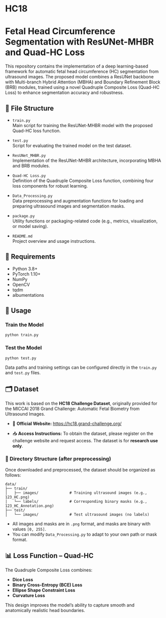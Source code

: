 # HC18

# Fetal Head Circumference Segmentation with ResUNet-MHBR and Quad-HC Loss

This repository contains the implementation of a deep learning-based framework for automatic fetal head circumference (HC) segmentation from ultrasound images. The proposed model combines a ResUNet backbone with Multi-branch Hybrid Attention (MBHA) and Boundary Refinement Block (BRB) modules, trained using a novel Quadruple Composite Loss (Quad-HC Loss) to enhance segmentation accuracy and robustness.

## 📁 File Structure

- `train.py`  
  Main script for training the ResUNet-MHBR model with the proposed Quad-HC loss function.

- `test.py`  
  Script for evaluating the trained model on the test dataset.

- `ResUNet_MHBR.py`  
  Implementation of the ResUNet-MHBR architecture, incorporating MBHA and BRB modules.

- `Quad-HC Loss.py`  
  Definition of the Quadruple Composite Loss function, combining four loss components for robust learning.

- `Data_Processing.py`  
  Data preprocessing and augmentation functions for loading and preparing ultrasound images and segmentation masks.

- `package.py`  
  Utility functions or packaging-related code (e.g., metrics, visualization, or model saving).

- `README.md`  
  Project overview and usage instructions.

## 🔧 Requirements

- Python 3.8+
- PyTorch 1.10+
- NumPy
- OpenCV
- tqdm
- albumentations

## 🚀 Usage

### Train the Model

```bash
python train.py
```

### Test the Model

```bash
python test.py
```

Data paths and training settings can be configured directly in the `train.py` and `test.py` files.


## 🗂 Dataset

This work is based on the **HC18 Challenge Dataset**, originally provided for the MICCAI 2018 Grand Challenge: Automatic Fetal Biometry from Ultrasound Images.

* 📎 **Official Website:**
 https://hc18.grand-challenge.org/

* 📥 **Access Instructions:**
  To obtain the dataset, please register on the challenge website and request access. The dataset is for **research use only**.

### 📁 Directory Structure (after preprocessing)

Once downloaded and preprocessed, the dataset should be organized as follows:

```
data/
├── train/
│   ├── images/              # Training ultrasound images (e.g., 123_HC.png)
│   └── labels/              # Corresponding binary masks (e.g., 123_HC_Annotation.png)
├── test/
│   └── images/              # Test ultrasound images (no labels)
```

* All images and masks are in `.png` format, and masks are binary with values `[0, 255]`.
* You can modify `Data_Processing.py` to adapt to your own path or mask format.


## 📊 Loss Function – Quad-HC

The Quadruple Composite Loss combines:

* **Dice Loss**
* **Binary Cross-Entropy (BCE) Loss**
* **Ellipse Shape Constraint Loss**
* **Curvature Loss**

This design improves the model’s ability to capture smooth and anatomically realistic head boundaries.




